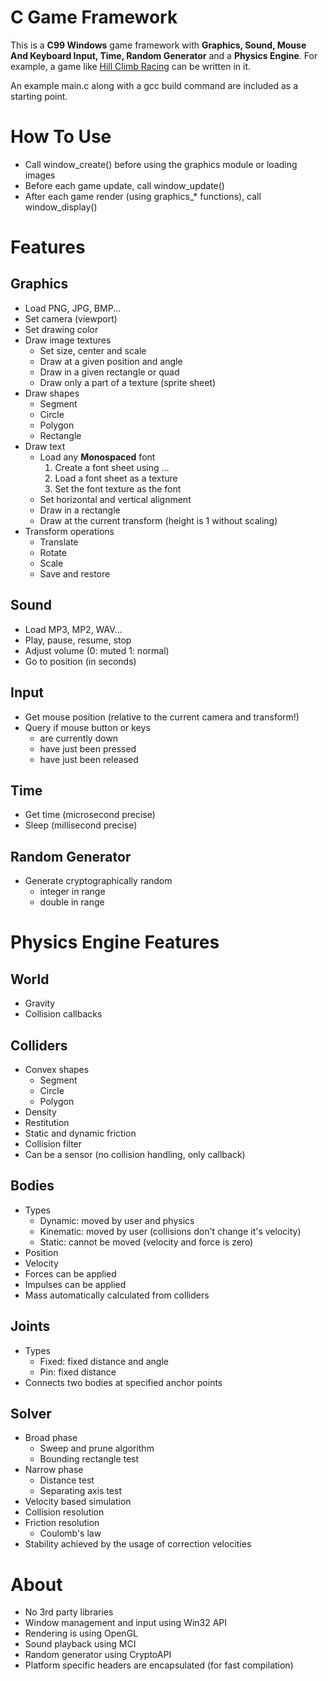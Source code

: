 # C Game Framework

This is a **C99 Windows** game framework with **Graphics, Sound, Mouse And Keyboard Input, Time, Random Generator** and a **Physics Engine**. For example, a game like [Hill Climb Racing](https://play.google.com/store/apps/details?id=com.fingersoft.hillclimb&hl=en) can be written in it.

An example main.c along with a gcc build command are included as a starting point.

# How To Use
- Call window_create() before using the graphics module or loading images
- Before each game update, call window_update()
- After each game render (using graphics_* functions), call window_display()
# Features
## Graphics
- Load PNG, JPG, BMP...
- Set camera (viewport)
- Set drawing color
- Draw image textures
  - Set size, center and scale
  - Draw at a given position and angle
  - Draw in a given rectangle or quad
  - Draw only a part of a texture (sprite sheet)
- Draw shapes
  - Segment
  - Circle
  - Polygon
  - Rectangle
- Draw text
  - Load any **Monospaced** font
      <ol type="1">
        <li>Create a font sheet using ...</li>
        <li>Load a font sheet as a texture</li>
        <li>Set the font texture as the font</li>
      </ol>
  - Set horizontal and vertical alignment
  - Draw in a rectangle
  - Draw at the current transform (height is 1 without scaling)
- Transform operations
  - Translate
  - Rotate
  - Scale
  - Save and restore
## Sound
- Load MP3, MP2, WAV...
- Play, pause, resume, stop
- Adjust volume (0: muted 1: normal)
- Go to position (in seconds)
## Input
- Get mouse position (relative to the current camera and transform!)
- Query if mouse button or keys
  - are currently down
  - have just been pressed
  - have just been released
## Time
- Get time (microsecond precise)
- Sleep (millisecond precise)
## Random Generator
- Generate cryptographically random
  - integer in range
  - double in range

# Physics Engine Features
## World
  - Gravity
  - Collision callbacks
## Colliders
  - Convex shapes
    - Segment
    - Circle
    - Polygon
  - Density
  - Restitution
  - Static and dynamic friction
  - Collision filter
  - Can be a sensor (no collision handling, only callback)
## Bodies
  - Types
    - Dynamic: moved by user and physics
    - Kinematic: moved by user (collisions don't change it's velocity)
    - Static: cannot be moved (velocity and force is zero)
  - Position
  - Velocity
  - Forces can be applied
  - Impulses can be applied
  - Mass automatically calculated from colliders
## Joints
  - Types
    - Fixed: fixed distance and angle
    - Pin: fixed distance
  - Connects two bodies at specified anchor points  
## Solver
  - Broad phase
    - Sweep and prune algorithm
    - Bounding rectangle test
  - Narrow phase
    - Distance test
    - Separating axis test
  - Velocity based simulation
  - Collision resolution
  - Friction resolution
    - Coulomb's law
  - Stability achieved by the usage of correction velocities

# About
- No 3rd party libraries
- Window management and input using Win32 API
- Rendering is using OpenGL
- Sound playback using MCI
- Random generator using CryptoAPI
- Platform specific headers are encapsulated (for fast compilation)
